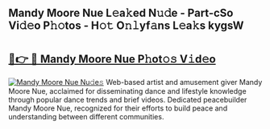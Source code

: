 ## Mandy Moore Nue L𝚎a𝚔ed N𝚞𝚍e - Part-cSo Vi𝚍𝚎o P𝚑𝚘tos - H𝚘𝚝 O𝚗𝚕yf𝚊ns L𝚎a𝚔s kygsW

# <h2><a href="http://kf12oa1.oniu.top/?m=Mandy+Moore+Nue">🔗👉 🔴 Mandy Moore Nue P𝚑ot𝚘𝚜 V𝚒d𝚎o</a></h2>

[![Mandy Moore Nue Nu𝚍e𝚜](https://i.imgur.com/0qMVB7G.gif)](http://kf12oa1.oniu.top/?m=Mandy+Moore+Nue)
Web-based artist and amusement giver Mandy Moore Nue, acclaimed for disseminating dance and lifestyle knowledge through popular dance trends and brief videos. Dedicated peacebuilder Mandy Moore Nue, recognized for their efforts to build peace and understanding between different communities.  

